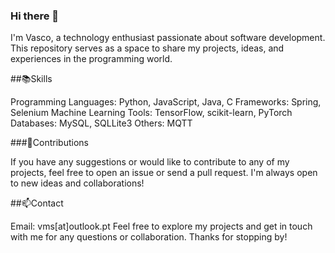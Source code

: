 ### Hi there 👋
I'm Vasco, a technology enthusiast passionate about software development. This repository serves as a space to share my projects, ideas, and experiences in the programming world.

##📚Skills

Programming Languages: Python, JavaScript, Java, C
Frameworks: Spring, Selenium 
Machine Learning Tools: TensorFlow, scikit-learn, PyTorch
Databases: MySQL, SQLLite3
Others: MQTT

###💬Contributions

If you have any suggestions or would like to contribute to any of my projects, feel free to open an issue or send a pull request. I'm always open to new ideas and collaborations!

##📫Contact

Email: vms[at]outlook.pt
Feel free to explore my projects and get in touch with me for any questions or collaboration. Thanks for stopping by!

<!--
**vms2100/vms2100** is a ✨ _special_ ✨ repository because its `README.md` (this file) appears on your GitHub profile.

Here are some ideas to get you started:

- 🔭 I’m currently working on ...
- 🌱 I’m currently learning ...
- 👯 I’m looking to collaborate on ...
- 🤔 I’m looking for help with ...
- 💬 Ask me about ...
- 📫 How to reach me: ...
- 😄 Pronouns: ...
- ⚡ Fun fact: ...
-->

